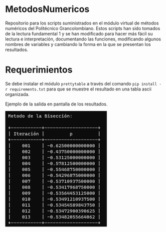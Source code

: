 # MetodosNumericos
Repositorio para los scripts suministrados en el módulo virtual de métodos numéricos del Politécnico Grancolombiano. 
Estos scripts han sido tomados de la lectura fundamental 1 y se han modificado para hacer más fácil su lectura e interpretación, documentando las funciones, modificando algunos nombres de variables y cambiando la forma en la que se presentan los resultados.

# Requerimientos

Se debe instalar el módulo `prettytable` a través del comando `pip install -r requirements.txt` para que se muestre el resultado en una tabla ascii organizada.

Ejemplo de la salida en pantalla de los resultados.

![Ejemplo de salida](/imagenes/ejemplo_salida.png)

